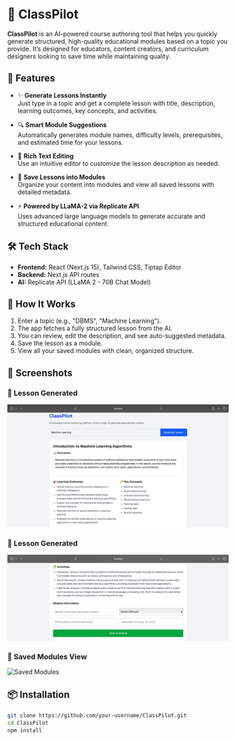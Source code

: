 # 📘 ClassPilot

**ClassPilot** is an AI-powered course authoring tool that helps you quickly generate structured, high-quality educational modules based on a topic you provide. It’s designed for educators, content creators, and curriculum designers looking to save time while maintaining quality.

## 🚀 Features

- ✨ **Generate Lessons Instantly**  
  Just type in a topic and get a complete lesson with title, description, learning outcomes, key concepts, and activities.

- 🔍 **Smart Module Suggestions**  
  Automatically generates module names, difficulty levels, prerequisites, and estimated time for your lessons.

- 📝 **Rich Text Editing**  
  Use an intuitive editor to customize the lesson description as needed.

- 💾 **Save Lessons into Modules**  
  Organize your content into modules and view all saved lessons with detailed metadata.

- ⚡ **Powered by LLaMA-2 via Replicate API**  
  Uses advanced large language models to generate accurate and structured educational content.

## 🛠 Tech Stack

- **Frontend:** React (Next.js 15), Tailwind CSS, Tiptap Editor  
- **Backend:** Next.js API routes  
- **AI:** Replicate API (LLaMA 2 - 70B Chat Model)

## 🧪 How It Works

1. Enter a topic (e.g., "DBMS", "Machine Learning").
2. The app fetches a fully structured lesson from the AI.
3. You can review, edit the description, and see auto-suggested metadata.
4. Save the lesson as a module.
5. View all your saved modules with clean, organized structure.

## 📸 Screenshots

### 🔹 Lesson Generated
![Lesson Generated](./public/PHOTO-2025-05-07-15-54-17.jpg)

### 🔹 Lesson Generated
![Lesson Generated](./public/PHOTO-2025-05-07-15-54-38.jpg)

### 🔹 Saved Modules View
![Saved Modules](./public/PHOTO-2025-05-07-15-56-25.j)


## 📦 Installation

```bash
git clone https://github.com/your-username/ClassPilot.git
cd ClassPilot
npm install

